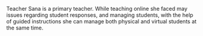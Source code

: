 

Teacher Sana is a primary teacher. While teaching online she faced may issues regarding student responses, and managing students, with the help of guided instructions she can manage both physical and virtual students at the same time. 
